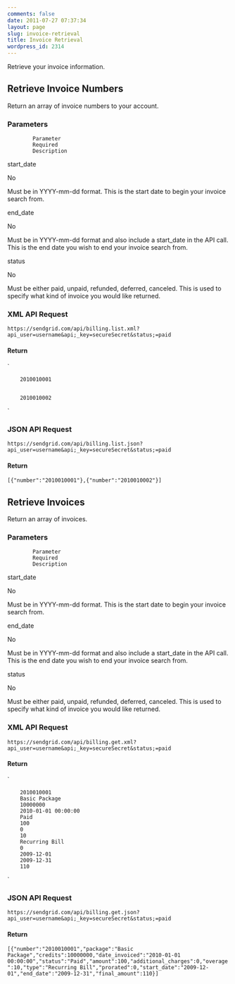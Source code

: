 ```yaml
---
comments: false
date: 2011-07-27 07:37:34
layout: page
slug: invoice-retrieval
title: Invoice Retrieval
wordpress_id: 2314
---
```


Retrieve your invoice information.






## Retrieve Invoice Numbers





Return an array of invoice numbers to your account.





### Parameters






		


			Parameter
			Required
			Description
		
		


			
start_date

			
No

			
Must be in YYYY-mm-dd format. This is the
			start date to begin your invoice search from.

		
		


			
end_date

			
No

			
Must be in YYYY-mm-dd format and also include
			a start_date in the API call. This is the end date you wish to end
			your invoice search from.

		
		


			
status

			
No

			
Must be either paid, unpaid, refunded,
			deferred, canceled. This is used to specify what kind of invoice you
			would like returned.

		





### XML API Request




`https://sendgrid.com/api/billing.list.xml?api_user=username&api;_key=secureSecret&status;=paid`



#### Return



`
	
		2010010001
	
	
		2010010002
	
`



### JSON API Request




`https://sendgrid.com/api/billing.list.json?api_user=username&api;_key=secureSecret&status;=paid`



#### Return



`[{"number":"2010010001"},{"number":"2010010002"}]`




## Retrieve Invoices





Return an array of invoices.





### Parameters






		


			Parameter
			Required
			Description
		
		


			
start_date

			
No

			
Must be in YYYY-mm-dd format. This is the
			start date to begin your invoice search from.

		
		


			
end_date

			
No

			
Must be in YYYY-mm-dd format and also include
			a start_date in the API call. This is the end date you wish to end
			your invoice search from.

		
		


			
status

			
No

			
Must be either paid, unpaid, refunded,
			deferred, canceled. This is used to specify what kind of invoice you
			would like returned.

		





### XML API Request



`https://sendgrid.com/api/billing.get.xml?api_user=username&api;_key=secureSecret&status;=paid`



#### Return



`
	
		2010010001
		Basic Package
		10000000
		2010-01-01 00:00:00
		Paid
		100
		0
		10
		Recurring Bill
		0
		2009-12-01
		2009-12-31
		110
	
`



### JSON API Request



`https://sendgrid.com/api/billing.get.json?api_user=username&api;_key=secureSecret&status;=paid`



#### Return



`[{"number":"2010010001","package":"Basic Package","credits":10000000,"date_invoiced":"2010-01-01 00:00:00","status":"Paid","amount":100,"additional_charges":0,"overage":10,"type":"Recurring Bill","prorated":0,"start_date":"2009-12-01","end_date":"2009-12-31","final_amount":110}]`

